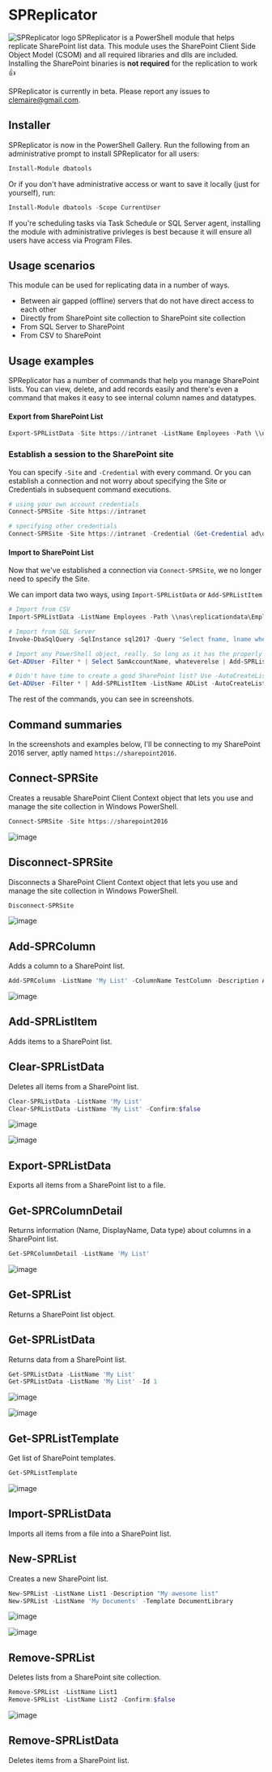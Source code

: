 # SPReplicator

<img align="left" src=https://user-images.githubusercontent.com/8278033/42554599-39b769a6-8481-11e8-8b6a-379f4a3e54e6.png alt="SPReplicator logo">SPReplicator is a PowerShell module that helps replicate SharePoint list data. This module uses the SharePoint Client Side Object Model (CSOM) and all required libraries and dlls are included. Installing the SharePoint binaries is **not required** for the replication to work 👍

SPReplicator is currently in beta. Please report any issues to clemaire@gmail.com.

## Installer
SPReplicator is now in the PowerShell Gallery. Run the following from an administrative prompt to install SPReplicator for all users:
```powershell
Install-Module dbatools
```

Or if you don't have administrative access or want to save it locally (just for yourself), run:
```powershell
Install-Module dbatools -Scope CurrentUser
```

If you're scheduling tasks via Task Schedule or SQL Server agent, installing the module with administrative privleges is best because it will ensure all users have access via Program Files.

## Usage scenarios

This module can be used for replicating data in a number of ways.

* Between air gapped (offline) servers that do not have direct access to each other
* Directly from SharePoint site collection to SharePoint site collection
* From SQL Server to SharePoint
* From CSV to SharePoint

## Usage examples

SPReplicator has a number of commands that help you manage SharePoint lists. You can view, delete, and add records easily and there's even a command that makes it easy to see internal column names and datatypes.

#### Export from SharePoint List

```powershell
Export-SPRListData -Site https://intranet -ListName Employees -Path \\nas\replicationdata\Employees.csv
```

### Establish a session to the SharePoint site

You can specify `-Site` and `-Credential` with every command. Or you can establish a connection and not worry about specifying the Site or Credentials in subsequent command executions.

```powershell
# using your own account credentials
Connect-SPRSite -Site https://intranet

# specifying other credentials
Connect-SPRSite -Site https://intranet -Credential (Get-Credential ad\otheruser)
```

#### Import to SharePoint List
Now that we've established a connection via `Connect-SPRSite`, we no longer need to specify the Site.

We can import data two ways, using `Import-SPRListData` or `Add-SPRListItem`
```powershell
# Import from CSV
Import-SPRListData -ListName Employees -Path \\nas\replicationdata\Employees.csv

# Import from SQL Server
Invoke-DbaSqlQuery -SqlInstance sql2017 -Query "Select fname, lname where id > 100" | Add-SPRListItem -ListName emps

# Import any PowerShell object, really. So long as it has the properly named columns.
Get-ADUser -Filter * | Select SamAccountName, whateverelse | Add-SPRListItem -ListName ADList

# Didn't have time to create a good SharePoint list? Use -AutoCreateList
Get-ADUser -Filter * | Add-SPRListItem -ListName ADList -AutoCreateList

```

The rest of the commands, you can see in screenshots.

## Command summaries

In the screenshots and examples below, I'll be connecting to my SharePoint 2016 server, aptly named `https://sharepoint2016`.

## Connect-SPRSite
Creates a reusable SharePoint Client Context object that lets you use and manage the site collection in Windows PowerShell.

```powershell
Connect-SPRSite -Site https://sharepoint2016
```

![image](https://user-images.githubusercontent.com/8278033/42564673-1ceca0a4-849d-11e8-8f6b-22c1a0aad1e1.png)

## Disconnect-SPRSite
Disconnects a SharePoint Client Context object that lets you use and manage the site collection in Windows PowerShell.

```powershell
Disconnect-SPRSite
```

![image](https://user-images.githubusercontent.com/8278033/42565445-292606ce-849f-11e8-94ee-3986c54441de.png)

## Add-SPRColumn
Adds a column to a SharePoint list.

```powershell
Add-SPRColumn -ListName 'My List' -ColumnName TestColumn -Description Awesome
```

![image](https://user-images.githubusercontent.com/8278033/42560633-c61f0a78-8492-11e8-9ac2-f3b772d8b8dc.png)

## Add-SPRListItem
Adds items to a SharePoint list.

## Clear-SPRListData
Deletes all items from a SharePoint list.

```powershell
Clear-SPRListData -ListName 'My List'
Clear-SPRListData -ListName 'My List' -Confirm:$false
```

![image](https://user-images.githubusercontent.com/8278033/42567696-4798dc4c-84a6-11e8-947e-58bff29bbd89.png)

![image](https://user-images.githubusercontent.com/8278033/42567757-7b428f84-84a6-11e8-8863-b654c59044c2.png)

## Export-SPRListData
Exports all items from a SharePoint list to a file.

## Get-SPRColumnDetail
Returns information (Name, DisplayName, Data type) about columns in a SharePoint list.

```powershell
Get-SPRColumnDetail -ListName 'My List'
```

![image](https://user-images.githubusercontent.com/8278033/42567935-19fcb8ac-84a7-11e8-9b48-0da67dd2ce0f.png)

## Get-SPRList
Returns a SharePoint list object.

## Get-SPRListData
Returns data from a SharePoint list.

```powershell
Get-SPRListData -ListName 'My List'
Get-SPRListData -ListName 'My List' -Id 1
```

![image](https://user-images.githubusercontent.com/8278033/42566521-91a9a7d4-84a2-11e8-9a96-f6765ad3a8aa.png)

![image](https://user-images.githubusercontent.com/8278033/42566593-c7494f70-84a2-11e8-8c1f-17c2054b4b8f.png)

## Get-SPRListTemplate
Get list of SharePoint templates.

```powershell
Get-SPRListTemplate
```

![image](https://user-images.githubusercontent.com/8278033/42564578-d33b9870-849c-11e8-9977-73d061f5d58c.png)

## Import-SPRListData
Imports all items from a file into a SharePoint list.

## New-SPRList
Creates a new SharePoint list.

```powershell
New-SPRList -ListName List1 -Description "My awesome list"
New-SPRList -ListName 'My Documents' -Template DocumentLibrary
```
![image](https://user-images.githubusercontent.com/8278033/42560182-c8fd276c-8491-11e8-8c2e-2234b249439c.png)

![image](https://user-images.githubusercontent.com/8278033/42560506-826f8cee-8492-11e8-89a5-0b1eaac26a95.png)

## Remove-SPRList
 Deletes lists from a SharePoint site collection.

```powershell
Remove-SPRList -ListName List1
Remove-SPRList -ListName List2 -Confirm:$false
```
![image](https://user-images.githubusercontent.com/8278033/42563954-32927cfa-849b-11e8-9ab1-3b973ff098e7.png)

## Remove-SPRListData
Deletes items from a SharePoint list.

<!---
Connect-SPRSite -Uri sharepoint2016
Get-SPRList -Uri sharepoint2016 -ListName 'My List'
Get-SPRListData -Uri sharepoint2016 -ListName 'My List'
Get-SPRColumnDetail -Uri sharepoint2016 -ListName 'My List'

$object = @()
    $object += [pscustomobject]@{ Title = 'Hello'; TestColumn = 'Sample Data'; }
    $object += [pscustomobject]@{ Title = 'Hello2'; TestColumn = 'Sample Data2'; }
    $object += [pscustomobject]@{ Title = 'Hello3'; TestColumn = 'Sample Data3'; }
Add-SPRListItem -Uri sharepoint2016 -ListName 'My List' -InputObject $object

Invoke-DbaSqlQuery -SqlInstance sql2017 -Query "Select Title = 'Hello SQL', TestColumn = 'Sample SQL Data'" | 
Add-SPRListItem -Uri sharepoint2016 -ListName 'My List' 

$item = Invoke-DbaSqlQuery -SqlInstance sql2017 -Query "Select Title = 'Hello SQL', TestColumn = 'Sample SQL Data'" | 
Add-SPRListItem -Uri sharepoint2016 -ListName 'My List' 

Get-SPRListData -Uri sharepoint2016 -ListName 'My List' -Id $item.Id

rm C:\temp\mylist.xml
Export-SPRListData -Uri sharepoint2016 -ListName 'My List' -Path C:\temp\mylist.xml

Import-CliXml -Path C:\temp\mylist.xml | Add-SPRListItem -Uri sharepoint2016 -ListName 'My List'
Import-SPRListData -Uri sharepoint2016  -ListName 'My List' -Path C:\temp\mylist.xml

Clear-SPRListData -Uri sharepoint2016 -ListName 'My List' -Confirm:$false

New-SPRList -ListName 'My List'
New-SPRList -ListName 'My List2'
Add-SPRColumn -ListName 'My List'

Get-SPRList -Uri sharepoint2016 -ListName 'My List2' | Remove-SPRList -Confirm:$false
Get-SPRListData -ListName 'My List' | Where-Object Id -in $item.Id | Remove-SPRListData

$server = Connect-SPRSite -Uri sharepoint2016
$lists = $server.Web.Lists
$server.Load($lists)
$server.ExecuteQuery()
foreach ($list in $server.Web.Lists) {
    $List = $server.web.Lists.GetByTitle($List.Title)
    $server.Load($List)
    $List.DeleteObject()
    $server.ExecuteQuery()
}

https://user-images.githubusercontent.com/8278033/42554381-57ff0744-8480-11e8-97fe-64f666b953e8.png
-->
